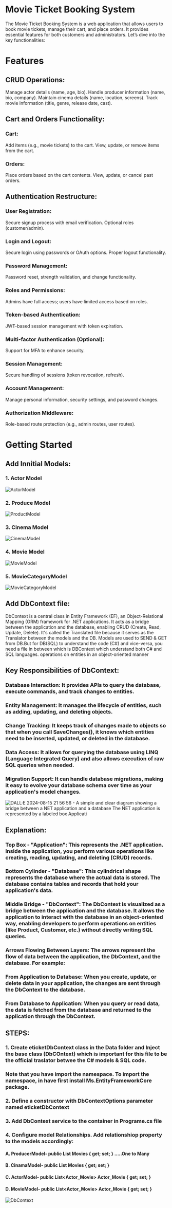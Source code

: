 # Movie Ticket Booking System
The Movie Ticket Booking System is a web application that allows users to book movie tickets, manage their cart, and place orders. It provides essential features for both customers and administrators. Let’s dive into the key functionalities:

# Features
## CRUD Operations:
Manage actor details (name, age, bio).
Handle producer information (name, bio, company).
Maintain cinema details (name, location, screens).
Track movie information (title, genre, release date, cast).
## Cart and Orders Functionality:
### Cart:
Add items (e.g., movie tickets) to the cart.
View, update, or remove items from the cart.
### Orders:
Place orders based on the cart contents.
View, update, or cancel past orders.
## Authentication Restructure:
### User Registration:
Secure signup process with email verification.
Optional roles (customer/admin).
### Login and Logout:
Secure login using passwords or OAuth options.
Proper logout functionality.
### Password Management:
Password reset, strength validation, and change functionality.
### Roles and Permissions:
Admins have full access; users have limited access based on roles.
### Token-based Authentication:
JWT-based session management with token expiration.
### Multi-factor Authentication (Optional):
Support for MFA to enhance security.
### Session Management:
Secure handling of sessions (token revocation, refresh).
### Account Management:
Manage personal information, security settings, and password changes.
### Authorization Middleware:
Role-based route protection (e.g., admin routes, user routes).


# Getting Started
## Add Innitial Models:
### 1. Actor Model
![ActorModel](https://github.com/user-attachments/assets/523ae78e-f000-42c8-a69a-971c59bb4a1e)
### 2. Produce Model
![ProductModel](https://github.com/user-attachments/assets/74d4fc83-5a67-4bf3-949f-001e076424de)
### 3. Cinema Model
![CinemaModel](https://github.com/user-attachments/assets/cb061994-3860-4eac-a249-5fd181c6015e)
### 4. Movie Model
![MovieModel](https://github.com/user-attachments/assets/7e7d728c-b5a2-4cd8-88d3-f73b47f5ed3f)
### 5. MovieCategoryModel
![MovieCategoryModel](https://github.com/user-attachments/assets/5dc8cc26-069e-485d-9e07-675d6bf4aade)

## Add DbContext file:
DbContext is a central class in Entity Framework (EF), an Object-Relational Mapping (ORM) framework for .NET applications. It acts as a bridge between the application and the database, enabling CRUD (Create, Read, Update, Delete). It's called the Translated file because  it serves as the Translator between the models and the DB. Models are used to SEND & GET from DB.But for DB(SQL) to understand the code (C#) and vice-versa, you need a file in between which is DBContext which understand both C# and SQL languages.
operations on entities in an object-oriented manner
## Key Responsibilities of DbContext:
### Database Interaction: It provides APIs to query the database, execute commands, and track changes to entities.
### Entity Management: It manages the lifecycle of entities, such as adding, updating, and deleting objects.
### Change Tracking: It keeps track of changes made to objects so that when you call SaveChanges(), it knows which entities need to be inserted, updated, or deleted in the database.
### Data Access: It allows for querying the database using LINQ (Language Integrated Query) and also allows execution of raw SQL queries when needed.
### Migration Support: It can handle database migrations, making it easy to evolve your database schema over time as your application's model changes.

![DALL·E 2024-08-15 21 56 56 - A simple and clear diagram showing a bridge between a  NET application and a database  The  NET application is represented by a labeled box Applicati](https://github.com/user-attachments/assets/c14c5a58-0898-45fc-9839-afcff4837199)

## Explanation:
### Top Box - "Application": This represents the .NET application. Inside the application, you perform various operations like creating, reading, updating, and deleting (CRUD) records.

### Bottom Cylinder - "Database": This cylindrical shape represents the database where the actual data is stored. The database contains tables and records that hold your application's data.

### Middle Bridge - "DbContext": The DbContext is visualized as a bridge between the application and the database. It allows the application to interact with the database in an object-oriented way, enabling developers to perform operations on entities (like Product, Customer, etc.) without directly writing SQL queries.

### Arrows Flowing Between Layers: The arrows represent the flow of data between the application, the DbContext, and the database. For example:

### From Application to Database: When you create, update, or delete data in your application, the changes are sent through the DbContext to the database.
### From Database to Application: When you query or read data, the data is fetched from the database and returned to the application through the DbContext.

## STEPS:

### 1. Create eticketDbContext class in the Data folder and Inject the base class (DbCOntext) which is important for this file to be the official traslator betwee the C# models & SQL code. 
### Note that you have import the namespace. To import the namespace, in have first install Ms.EntityFrameworkCore package.
### 2. Define a constructor with DbContextOptions parameter named eticketDbContext
### 3. Add DbContext service to the container in Programe.cs file
### 4. Configure model Relationships. Add relationshiop property to the models accordingly:
#### A. ProducerModel- public List<Movie> Movies { get; set; } .....One to Many
#### B. CinamaModel- public List<Movie> Movies { get; set; }
#### C. ActorModel-   public List<Actor_Movie> Actor_Movie { get; set; }
#### D. MovieModel-   public List<Actor_Movie> Actor_Movie { get; set; }
![DbContext](https://github.com/user-attachments/assets/00d09a82-a90d-42e1-beec-2b1827074edd)





